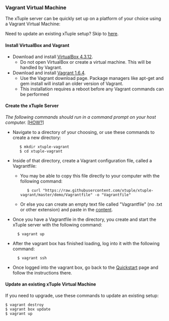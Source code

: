 ### Vagrant Virtual Machine ###

The xTuple server can be quickly set up on a platform of your choice using a Vagrant Virtual Machine:

Need to update an existing xTuple setup? Skip to [here](#update-an-existing-xtuple-virtual-machine).

#### Install VirtualBox and Vagrant ####

* Download and install [VirtualBox 4.3.12](https://www.virtualbox.org/wiki/downloads).
  * Do not open VirtualBox or create a virtual machine. This will be handled by Vagrant.
* Download and install [Vagrant 1.6.4](http://www.vagrantup.com/download-archive/v1.6.4.html).
  * Use the Vagrant download page. Package managers like apt-get and gem install will install an older version of Vagrant.
  * This installation requires a reboot before any Vagrant commands can be performed

#### Create the xTuple Server ####

*The following commands should run in a command prompt on your host computer.*   [ [HOW?] ](https://github.com/xtuple/xtuple-vagrant/wiki/Vagrant-Tips-and-Tricks#using-a-command-prompt)

* Navigate to a directory of your choosing, or use these commands to create a new directory:

         $ mkdir xtuple-vagrant
         $ cd xtuple-vagrant

* Inside of that directory, create a Vagrant configuration file, called a Vagrantfile:
  * You may be able to copy this file directly to your computer with the following command:
        
           $ curl "https://raw.githubusercontent.com/xtuple/xtuple-vagrant/master/demo/Vagrantfile" -o "Vagrantfile"

  * Or else you can create an empty text file called "Vagrantfile" (no .txt or other extension) and paste in the [content](https://raw.githubusercontent.com/xtuple/xtuple-vagrant/master/demo/Vagrantfile).

* Once you have a Vagrantfile in the directory, you create and start the xTuple server with the following command:

        $ vagrant up

* After the vagrant box has finished loading, log into it with the following command:

        $ vagrant ssh

* Once logged into the vagrant box, go back to the [Quickstart](https://github.com/xtuple/xtuple-server/wiki/0.-Quickstart) page and follow the instructions there.

#### Update an existing xTuple Virtual Machine ####

If you need to upgrade, use these commands to update an existing setup:

    $ vagrant destroy
    $ vagrant box update
    $ vagrant up